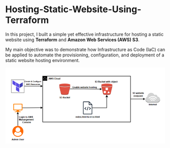 # Hosting-Static-Website-Using-Terraform

In this project, I built a simple yet effective infrastructure for hosting a static website using **Terraform** and **Amazon Web Services (AWS) S3**.

My main objective was to demonstrate how Infrastructure as Code (IaC) can be applied to automate the provisioning, configuration, and deployment of a static website hosting environment.

![Image](https://github.com/ashrafbilalmohaidat2/Hosting-Static-Website-Using-Terraform/blob/3ff88fcaf6b7dbe7d6f26156d6e0108e0f5de8ee/S3staticWeb.png)


